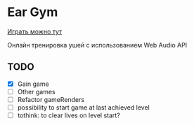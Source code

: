 # Ear Gym

[Играть можно тут](https://vasiliy0.gitlab.io/ear-gym)

Онлайн тренировка ушей с использованием Web Audio API

## TODO
- [x] Gain game
- [ ] Other games
- [ ] Refactor gameRenders
- [ ] possibility to start game at last achieved level
- [ ] tothink: to clear lives on level start?